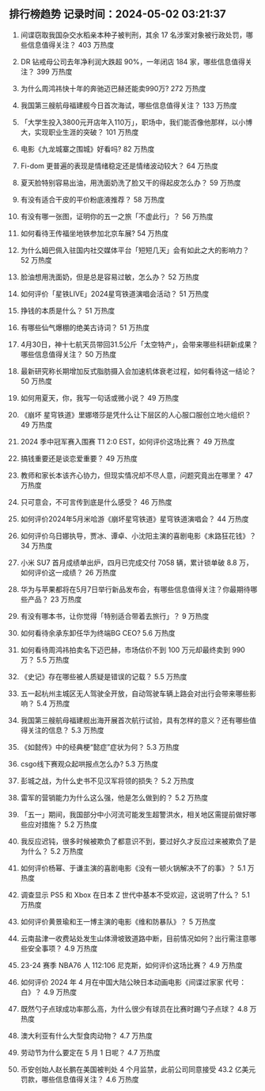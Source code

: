 
## 排行榜趋势 记录时间：2024-05-02 03:21:37
  
  1. 间谍窃取我国杂交水稻亲本种子被判刑，其余 17 名涉案对象被行政处罚，哪些信息值得关注？ 403 万热度
    
  2. DR 钻戒母公司去年净利润大跌超 90%，一年闭店 184 家，哪些信息值得关注？ 399 万热度
    
  3. 为什么周鸿祎快十年的奔驰迈巴赫还能卖990万? 272 万热度
    
  4. 我国第三艘航母福建舰今日首次海试，哪些信息值得关注？ 133 万热度
    
  5. 「大学生投入3800元开店年入110万」，职场中，我们能否像他那样，以小博大，实现职业生涯的突破？ 101 万热度
    
  6. 电影《九龙城寨之围城》好看吗? 82 万热度
    
  7. Fi-dom 更普遍的表现是情绪稳定还是情绪波动较大？ 64 万热度
    
  8. 夏天脸特别容易出油，用洗面奶洗了脸又干的得起皮怎么办？ 59 万热度
    
  9. 有没有适合干皮的平价粉底液推荐？ 58 万热度
    
  10. 有没有哪一张图，证明你的五一之旅「不虚此行」？ 56 万热度
    
  11. 如何看待王传福坐地铁参加北京车展? 54 万热度
    
  12. 为什么姆巴佩入驻国内社交媒体平台「短短几天」会有如此之大的影响力？ 52 万热度
    
  13. 脸油想用洗面奶，但是总是容易过敏，怎么办？ 52 万热度
    
  14. 如何评价「星铁LIVE」2024星穹铁道演唱会活动？ 51 万热度
    
  15. 挣钱的本质是什么？ 51 万热度
    
  16. 有哪些仙气爆棚的绝美古诗词？ 51 万热度
    
  17. 4月30日，神十七航天员带回31.5公斤「太空特产」，会带来哪些科研新成果？哪些信息值得关注？ 50 万热度
    
  18. 最新研究称长期增加反式脂肪摄入会加速机体衰老过程，如何看待这一结论？ 50 万热度
    
  19. 如何用夏天，你，我写一句话或微小说？ 49 万热度
    
  20. 《崩坏 星穹铁道》里娜塔莎是凭什么让下层区的人心服口服创立地火组织？ 49 万热度
    
  21. 2024 季中冠军赛入围赛 T1 2:0 EST，如何评价这场比赛？ 49 万热度
    
  22. 搞钱重要还是谈恋爱重要？ 49 万热度
    
  23. 教师和家长本该齐心协力，但现实情况却不尽人意，问题究竟出在哪里？ 47 万热度
    
  24. 只可意会，不可言传到底是什么感受？ 46 万热度
    
  25. 如何评价2024年5月米哈游《崩坏星穹铁道》星穹铁道演唱会？ 44 万热度
    
  26. 如何评价乌日娜执导，贾冰、谭卓、小沈阳主演的喜剧电影《末路狂花钱》？ 34 万热度
    
  27. 小米 SU7 首月成绩单出炉，四月已完成交付 7058 辆，累计锁单破 8.8 万，如何评价这一成绩？ 26 万热度
    
  28. 华为与苹果都将在5月7日举行新品发布会，有哪些信息值得关注？你最期待哪些产品？ 23 万热度
    
  29. 有没有哪本书，让你觉得「特别适合带着去旅行」？ 9 万热度
    
  30. 如何看待余承东卸任华为终端BG CEO? 5.6 万热度
    
  31. 如何看待周鸿祎拍卖名下迈巴赫，市场估价不到 100 万元却最终卖到 990 万？ 5.5 万热度
    
  32. 《史记》存在哪些被人质疑是错误的记载？ 5.5 万热度
    
  33. 五一起杭州主城区无人驾驶全开放，自动驾驶车辆上路会对出行会带来哪些影响？ 5.4 万热度
    
  34. 我国第三艘航母福建舰出海开展首次航行试验，具有怎样的意义？还有哪些值得关注的信息？ 5.3 万热度
    
  35. 《如懿传》中的经典梗“懿症”症状为何？ 5.3 万热度
    
  36. csgo线下赛观众起哄报点怎么办? 5.3 万热度
    
  37. 彭城之战，为什么史书不见汉军将领的损失？ 5.2 万热度
    
  38. 雷军的营销能力为什么这么强，他是怎么做到的？ 5.2 万热度
    
  39. 「五一」期间，我国部分中小河流可能发生超警洪水，相关地区需提前做好哪些应对措施？ 5.2 万热度
    
  40. 我反应迟钝，很多时候被欺负了都意识不到，要过好久才反应过来被欺负了是为什么？ 5.2 万热度
    
  41. 如何评价杨幂、于谦主演的喜剧电影《没有一顿火锅解决不了的事》？ 5.1 万热度
    
  42. 调查显示 PS5 和 Xbox 在日本 Z 世代中基本不受欢迎，这说明了什么？ 5.1 万热度
    
  43. 如何评价黄景瑜和王一博主演的电影《维和防暴队》？ 5 万热度
    
  44. 云南盐津一收费站处发生山体滑坡致道路中断，目前情况如何？出行需注意哪些安全事项？ 4.9 万热度
    
  45. 23-24 赛季 NBA76 人 112:106 尼克斯，如何评价这场比赛？ 4.9 万热度
    
  46. 如何评价 2024 年 4 月在中国大陆公映日本动画电影《间谍过家家 代号：白》？ 4.9 万热度
    
  47. 既然勺子点球成功率那么高，为什么很少有球员在比赛时踢勺子点球？ 4.8 万热度
    
  48. 澳大利亚有什么大型食肉动物？ 4.7 万热度
    
  49. 劳动节为什么要定在 5 月 1 日呢？ 4.7 万热度
    
  50. 币安创始人赵长鹏在美国被判处 4 个月监禁，此前公司同意接受 43.2 亿美元罚款，哪些信息值得关注？ 4.6 万热度
    